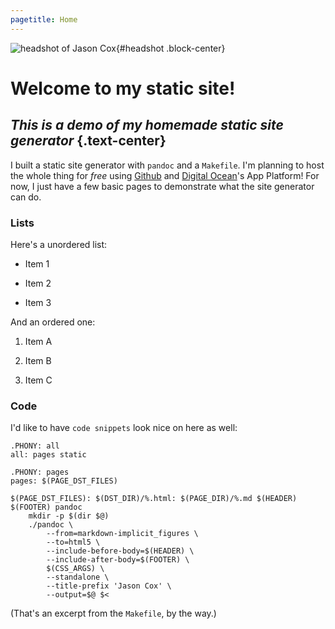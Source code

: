 ```yaml
---
pagetitle: Home
---
```


![headshot of Jason Cox](/assets/headshot.png){#headshot .block-center}

# Welcome to my static site!

## *This is a demo of my homemade static site generator* {.text-center}

I built a static site generator with `pandoc` and a `Makefile`. I'm planning to host the whole thing for *free* using [Github](https://github.com) and [Digital Ocean](https://digitalocean.com)'s App Platform! For now, I just have a few basic pages to demonstrate what the site generator can do.

### Lists

Here's a unordered list:

- Item 1

- Item 2

- Item 3

And an ordered one:

1. Item A

2. Item B

3. Item C

### Code

I'd like to have `code snippets` look nice on here as well:

```
.PHONY: all
all: pages static

.PHONY: pages
pages: $(PAGE_DST_FILES)

$(PAGE_DST_FILES): $(DST_DIR)/%.html: $(PAGE_DIR)/%.md $(HEADER) $(FOOTER) pandoc
	mkdir -p $(dir $@)
	./pandoc \
		--from=markdown-implicit_figures \
		--to=html5 \
		--include-before-body=$(HEADER) \
		--include-after-body=$(FOOTER) \
		$(CSS_ARGS) \
		--standalone \
		--title-prefix 'Jason Cox' \
		--output=$@ $<
```

(That's an excerpt from the `Makefile`, by the way.)

<style>
    #headshot {
        width: 15rem;
    }
</style>
